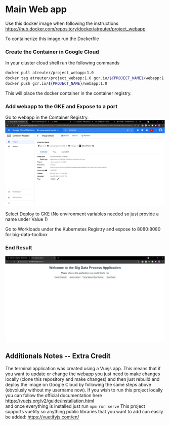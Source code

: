 # Main Web app

Use this docker image when following the instructions<br>
https://hub.docker.com/repository/docker/atreuter/project_webapp

To containerize this image run the Dockerfile
### Create the Container in Google Cloud
In your cluster cloud shell run the following commands
```bash
docker pull atreuter/project_webapp:1.0
docker tag atreuter/project_webapp:1.0 gcr.io/${PROJECT_NAME}/webapp:1.0
docker push gcr.io/${PROJECT_NAME}/webapp:1.0
```
This will place the docker container in the container registry.

### Add webapp to the GKE and Expose to a port
Go to webapp in the Container Registry.
<br>![Alt text](https://github.com/atr34/CS1660_project1/blob/main/Images/WebappContainer.png) <br>
<p>Select Deploy to GKE (No environment variables needed so just provide a name under Value 1) </p>
Go to Workloads under the Kubernetes Registry and expose to 8080:8080 for big-data-toolbox

### End Result
![Alt text](https://github.com/atr34/CS1660_project1/blob/main/Images/BigDataToolBoxImage.png)

## Additionals Notes -- Extra Credit
The terminal application was created using a Vuejs app. This means that if you want to update or change the webapp you just need to make changes locally (clone this repository and make changes) and then just rebuild and deploy the image on Google Cloud by following the same steps above (obvoiusly without my username now). If you wish to run this project locally you can follow the official documentation here 
<br> https://vuejs.org/v2/guide/installation.html </br> 
and once everything is installed just run `npm run serve`
This project supports vuetify so anything public libraries that you want to add can easily be added: https://vuetifyjs.com/en/
